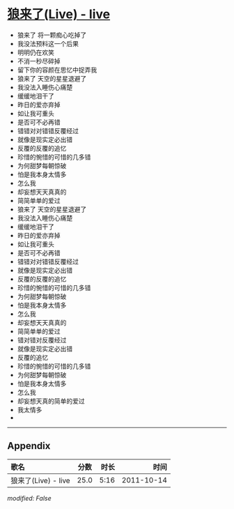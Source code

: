 # [狼来了(Live) - live](https://music.163.com/song?id=64233)

* 狼来了 将一颗痴心吃掉了
* 我没法预料这一个后果
* 明明仍在欢笑
* 不消一秒尽碎掉
* 留下你的容颜在思忆中捉弄我
* 狼来了 天空的星星退避了
* 我没法入睡伤心痛楚
* 缓缓地泪干了
* 昨日的爱亦弃掉
* 如让我可重头
* 是否可不必再错
* 错错对对错错反覆经过
* 就像是现实定必出错
* 反覆的反覆的追忆
* 珍惜的惋惜的可惜的几多错
* 为何甜梦每朝惊破
* 怕是我本身太情多
* 怎么我
* 却妄想天天真真的
* 简简单单的爱过
* 狼来了 天空的星星退避了
* 我没法入睡伤心痛楚
* 缓缓地泪干了
* 昨日的爱亦弃掉
* 如让我可重头
* 是否可不必再错
* 错错对对错错反覆经过
* 就像是现实定必出错
* 反覆的反覆的追忆
* 珍惜的惋惜的可惜的几多错
* 为何甜梦每朝惊破
* 怕是我本身太情多
* 怎么我
* 却妄想天天真真的
* 简简单单的爱过
* 错对错对反覆经过
* 就像是现实定必出错
* 反覆的追忆
* 珍惜的惋惜的可惜的几多错
* 为何甜梦每朝惊破
* 怕是我本身太情多
* 怎么我
* 却妄想天真的简单的爱过
* 我太情多
* 


---

## Appendix

|歌名|分数|时长|时间|
|:---|:---:|---:|---:|
|狼来了(Live) - live|25.0|5:16|2011-10-14

*modified: False*